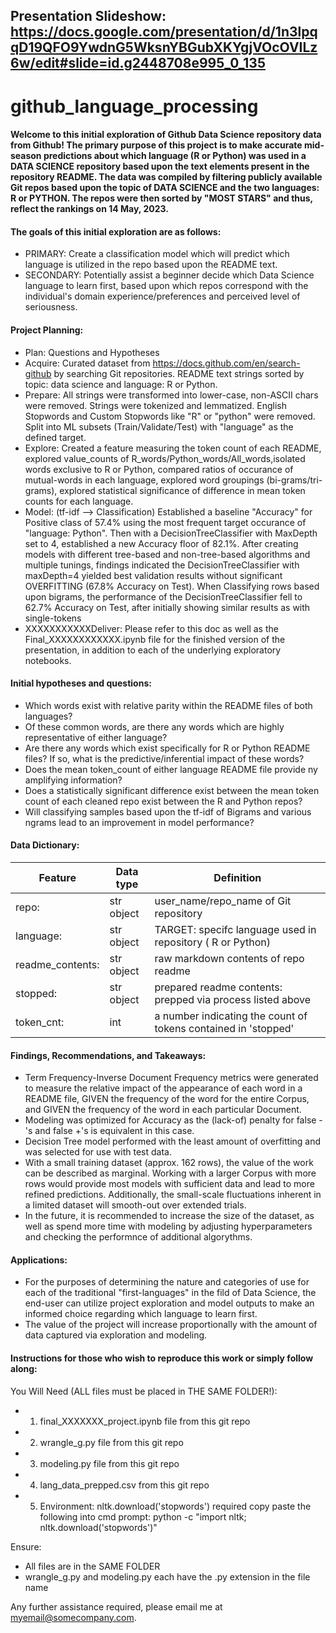 ## Presentation Slideshow: https://docs.google.com/presentation/d/1n3lpqqD19QFO9YwdnG5WksnYBGubXKYgjVOcOVILz6w/edit#slide=id.g2448708e995_0_135

# github_language_processing

#### Welcome to this initial exploration of Github Data Science repository data from Github!  The primary purpose of this project is to make accurate mid-season predictions about which language (R or Python) was used in a DATA SCIENCE repository based upon the text elements present in the repository README. The data was compiled by filtering publicly available Git repos based upon the topic of DATA SCIENCE and the two languages: R or PYTHON.  The repos were then sorted by "MOST STARS" and thus, reflect the rankings on 14 May, 2023.  

#### The goals of this initial exploration are as follows:
- PRIMARY: Create a classification model which will predict which language is utilized in the repo based upon the README text.
- SECONDARY: Potentially assist a beginner decide which Data Science language to learn first, based upon which repos correspond with the individual's domain experience/preferences and perceived level of seriousness.

#### Project Planning:
- Plan: Questions and Hypotheses
- Acquire: Curated dataset from https://docs.github.com/en/search-github by searching Git repositories.  README text strings sorted by topic: data science and language: R or Python.
- Prepare: All strings were transformed into lower-case, non-ASCII chars were removed.  Strings were tokenized and lemmatized.  English Stopwords and Custom Stopwords like "R" or "python" were removed. Split into ML subsets (Train/Validate/Test) with "language" as the defined target.
- Explore: Created a feature measuring the token count of each README, explored value_counts of R_words/Python_words/All_words,isolated words exclusive to R or Python, compared ratios of occurance of mutual-words in each language, explored word groupings (bi-grams/tri-grams), explored statistical significance of difference in mean token counts for each language.
- Model: (tf-idf --> Classification) Established a baseline "Accuracy" for Positive class of 57.4% using the most frequent target occurance of "language: Python".  Then with a DecisionTreeClassifier with MaxDepth set to 4, established a new Accuracy floor of 82.1%. After creating models with different tree-based and non-tree-based algorithms and multiple tunings, findings indicated the DecisionTreeClassifier with maxDepth=4 yielded best validation results without significant OVERFITTING (67.8% Accuracy on Test).  When Classifying rows based upon bigrams, the performance of the DecisionTreeClassifier fell to 62.7% Accuracy on Test, after initially showing similar results as with single-tokens
- XXXXXXXXXXXDeliver: Please refer to this doc as well as the Final_XXXXXXXXXXXX.ipynb file for the finished version of the presentation, in addition to each of the underlying exploratory notebooks.

#### Initial hypotheses and questions:
* Which words exist with relative parity within the README files of both languages? 
* Of these common words, are there any words which are highly representative of either language? 
* Are there any words which exist specifically for R or Python README files?  If so, what is the predictive/inferential impact of these words?
* Does the mean token_count of either language README file provide ny amplifying information? 
* Does a statistically significant difference exist between the mean token count of each cleaned repo exist between the R and Python repos? 
* Will classifying samples based upon the tf-idf of Bigrams and various ngrams lead to an improvement in model performance?

#### Data Dictionary: 

|Feature |  Data type | Definition |
|---|---|---|
| repo: | str object | user_name/repo_name of Git repository |
| language: | str object | TARGET: specifc language used in repository ( R or Python) |
| readme_contents: | str object | raw markdown contents of repo readme |
| stopped: | str object | prepared readme contents: prepped via process listed above |
| token_cnt: | int | a number indicating the count of tokens contained in 'stopped' |

#### Findings, Recommendations, and Takeaways:

- Term Frequency-Inverse Document Frequency metrics were generated to measure the relative impact of the appearance of each word in a README file, GIVEN the frequency of the word for the entire Corpus, and GIVEN the frequency of the word in each particular Document.  
- Modeling was optimized for Accuracy as the (lack-of) penalty for false -'s and false +'s is equivalent in this case.
- Decision Tree model performed with the least amount of overfitting and was selected for use with test data. 
- With a small training dataset (approx. 162 rows), the value of the work can be described as marginal.  Working with a larger Corpus with more rows would provide most models with sufficient data and lead to more refined predictions.  Additionally, the small-scale fluctuations inherent in a limited dataset will smooth-out over extended trials.
- In the future, it is recommended to increase the size of the dataset, as well as spend more time with modeling by adjusting hyperparameters and checking the performnce of additional algorythms.

#### Applications:

- For the purposes of determining the nature and categories of use for each of the traditional "first-languages" in the fild of Data Science, the end-user can utilize project exploration and model outputs to make an informed choice regarding which language to learn first.
- The value of the project will increase proportionally with the amount of data captured via exploration and modeling.

#### Instructions for those who wish to reproduce this work or simply follow along:
You Will Need (ALL files must be placed in THE SAME FOLDER!):
- 1. final_XXXXXXX_project.ipynb file from this git repo
- 2. wrangle_g.py file from this git repo
- 3. modeling.py file from this git repo
- 4. lang_data_prepped.csv from this git repo
- 5. Environment: nltk.download('stopwords') required copy paste the following into cmd prompt: python -c "import nltk; nltk.download('stopwords')"

Ensure:
- All files are in the SAME FOLDER
- wrangle_g.py and modeling.py each have the .py extension in the file name

Any further assistance required, please email me at myemail@somecompany.com.

